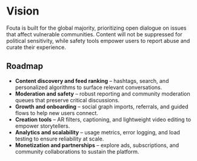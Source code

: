 # Vision

Fouta is built for the global majority, prioritizing open dialogue on issues that affect vulnerable communities. Content will not be suppressed for political sensitivity, while safety tools empower users to report abuse and curate their experience.

## Roadmap

- **Content discovery and feed ranking** – hashtags, search, and personalized algorithms to surface relevant conversations.
- **Moderation and safety** – robust reporting and community moderation queues that preserve critical discussions.
- **Growth and onboarding** – social graph imports, referrals, and guided flows to help new users connect.
- **Creation tools** – AR filters, captioning, and lightweight video editing to empower storytellers.
- **Analytics and scalability** – usage metrics, error logging, and load testing to ensure reliability at scale.
- **Monetization and partnerships** – explore ads, subscriptions, and community collaborations to sustain the platform.

